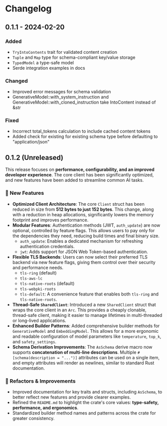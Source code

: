 # Changelog

## 0.1.1 - 2024-02-20

### Added
- `TryIntoContents` trait for validated content creation
- `Tuple` and `Map` type for schema-compliant key/value storage
- `TypedModel` a type-safe model
- Serde integration examples in docs

### Changed
- Improved error messages for schema validation
- GenerativeModel::with_system_instruction and GenerativeModel::with_cloned_instruction take IntoContent instead of &str

### Fixed
- Incorrect total_tokens calculation to include cached content tokens
- Added check for existing for existing schema type before defaulting to "application/json"

## 0.1.2 (Unreleased)

This release focuses on **performance, configurability, and an improved developer experience**. The core client has been significantly optimized, and new features have been added to streamline common AI tasks.

### 🚀 New Features

* **Optimized Client Architecture**: The core `Client` struct has been reduced in size from **512 bytes to just 152 bytes**. This change, along with a reduction in heap allocations, significantly lowers the memory footprint and improves performance.
* **Modular Features**: Authentication methods (JWT, `auth_update`) are now optional, controlled by feature flags. This allows users to pay only for the dependencies they need, reducing build times and final binary size.
    * `auth_update`: Enables a dedicated mechanism for refreshing authentication credentials.
    * `jwt`: Adds support for JSON Web Token-based authentication.
* **Flexible TLS Backends**: Users can now select their preferred TLS backend via new feature flags, giving them control over their security and performance needs.
    * `tls-ring` (default)
    * `tls-aws-lc`
    * `tls-native-roots` (default)
    * `tls-webpki-roots`
    * `tls-default`: A convenience feature that enables both `tls-ring` and `tls-native-roots`.
* **Thread-Safe `SharedClient`**: Introduced a new `SharedClient` struct that wraps the core client in an `Arc`. This provides a cheaply clonable, thread-safe client, making it easier to manage lifetimes in multi-threaded or long-lived applications.
* **Enhanced Builder Patterns**: Added comprehensive builder methods for `GenerativeModel` and `EmbeddingModel`. This allows for a more ergonomic and readable configuration of model parameters like `temperature`, `top_k`, and `safety_settings`.
* **Schema Derivation Improvements**: The `AsSchema` derive macro now supports **concatenation of multi-line descriptions**. Multiple `#[schema(description = "...")]` attributes can be used on a single item, and empty attributes will render as newlines, similar to standard Rust documentation.

### 🧹 Refactors & Improvements

* Improved documentation for key traits and structs, including `AsSchema`, to better reflect new features and provide clearer examples.
* Refined the `README.md` to highlight the crate's core values: **type-safety, performance, and ergonomics**.
* Standardized builder method names and patterns across the crate for greater consistency.